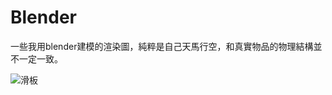 # Blender

一些我用blender建模的渲染圖，純粹是自己天馬行空，和真實物品的物理結構並不一定一致。

![滑板](https://github.com/Chizi-P/Blender/blob/master/rendering/image/skateboard.png?raw=true)

